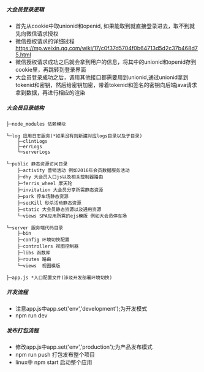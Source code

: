 ##### **大会员登录逻辑**
* 首先从cookie中取unionid和openid, 如果能取到就直接登录进去，取不到就先向微信请求授权
* 微信授权请求的详细过程 https://mp.weixin.qq.com/wiki/17/c0f37d5704f0b64713d5d2c37b468d75.html
* 微信授权请求成功之后就会拿到用户的信息，将其中的unionid和openid存到cookie里，再跳转到登录界面
* 大会员登录成功之后，调用其他接口都需要用到unionid,通过unionid拿到tokenid和密钥，然后给密钥加密，带着tokenid和签名的密钥向后端java请求拿到数据，再进行相应的渲染

##### **大会员目录结构**
```
├─node_modules 依赖模块

└─log 应用日志服务(*如果没有则新建对应logs目录以及子目录)
    ├─clintLogs
    ├─errLogs 
    └─serverLogs 

└─public 静态资源访问目录
    ├─activity 营销活动 例如2016年会员数据服务活动
    ├─dhy 大会员入口js以及相关控制器路由
    ├─ferris_wheel 摩天轮
    ├─invitation 大会员分享所需静态资源
    ├─park 停车场静态资源
    ├─secKill 秒杀活动静态资源
    ├─static 大会员静态资源以及通用资源
    └─views SPA应用所需的ejs模版 例如大会员停车场

└─server 服务端代码目录
    ├─bin
    ├─config 环境切换配置
    ├─controllers 视图控制器
    ├─libs 函数库
    ├─routes 路由
    └─views  视图模版

├─app.js *入口配置文件(涉及开发部署环境切换)

```   

##### **开发流程**

* 注意app.js中app.set('env','development');为开发模式
* npm run dev
 
##### **发布打包流程**

* 修改app.js中app.set('env','production');为产品发布模式
* npm run push 打包发布整个项目
* linux中 npm start 启动整个应用 




